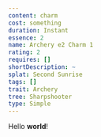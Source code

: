 ```yaml
---
content: charm
cost: something
duration: Instant
essence: 2
name: Archery e2 Charm 1
rating: 2
requires: []
shortDescription: ~
splat: Second Sunrise
tags: []
trait: Archery
tree: Sharpshooter
type: Simple
---
```


Hello **world**!
